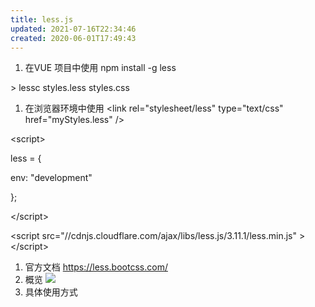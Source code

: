 ```yaml
---
title: less.js
updated: 2021-07-16T22:34:46
created: 2020-06-01T17:49:43
---
```


1.  在VUE 项目中使用
npm install -g less

\> lessc styles.less styles.css
1.  在浏览器环境中使用
\<link rel="stylesheet/less" type="text/css" href="myStyles.less" /\>

\<script\>

less = {

env: "development"

};

\</script\>

\<script src="//cdnjs.cloudflare.com/ajax/libs/less.js/3.11.1/less.min.js" \>\</script\>
1.  官方文档
<https://less.bootcss.com/>
1.  概览
![](C:\Users\hvgub\AppData\Local\Temp\第一笔记本\pandoc/media/image1.png)
1.  具体使用方式
